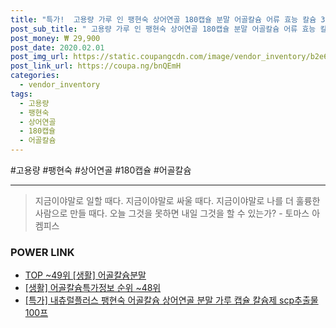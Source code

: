 ```yaml
--- 
title: "특가!  고용량 가루 인 팽현숙 상어연골 180캡슐 분말 어골칼슘 어류 효능 칼슘 3개..." 
post_sub_title: " 고용량 가루 인 팽현숙 상어연골 180캡슐 분말 어골칼슘 어류 효능 칼슘 3개월분 캐나다 네추럴플러스 영양제" 
post_money: ₩ 29,900 
post_date: 2020.02.01 
post_img_url: https://static.coupangcdn.com/image/vendor_inventory/b2e6/0deba279fa137879e1b221c98d181578bf057fa1073ce183c10a2b2d0ec0.jpg 
post_link_url: https://coupa.ng/bnQEmH 
categories: 
  - vendor_inventory 
tags: 
  - 고용량 
  - 팽현숙 
  - 상어연골 
  - 180캡슐 
  - 어골칼슘 
--- 
```

  #고용량 #팽현숙 #상어연골 #180캡슐 #어골칼슘 
<hr> 

> 지금이야말로 일할 때다. 지금이야말로 싸울 때다. 지금이야말로 나를 더 훌륭한 사람으로 만들 때다. 오늘 그것을 못하면 내일 그것을 할 수 있는가? - 토마스 아켐피스 


### POWER LINK

* <a href="https://blog.naver.com/an0733/221792218958" target="_blank"> TOP ~49위 [생활] 어골칼슘분말</a>
* <a href="https://blog.naver.com/sakai111/221771014762" target="_blank"> [생활] 어골칼슘특가정보 순위 ~48위</a>
* <a href="https://blog.naver.com/santokki14/221793072180" target="_blank">[특가] 내츄럴플러스 팽현숙 어골칼슘 상어연골 분말 가루 캡슐 칼슘제 scp추출물 100프</a>
